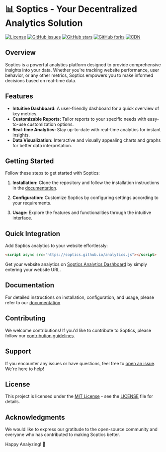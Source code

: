 
# 📊 Soptics - Your Decentralized Analytics Solution

[![License](https://img.shields.io/badge/license-MIT-blue.svg)](LICENSE)
[![GitHub issues](https://img.shields.io/github/issues/Soptics/soptics.github.io.svg)](https://github.com/soptics/soptics.github.io/issues)
[![GitHub stars](https://img.shields.io/github/stars/soptics/soptics.github.io.svg)](https://github.com/soptics/soptics.github.io/stargazers)
[![GitHub forks](https://img.shields.io/github/forks/Soptics/soptics.github.io.svg)](https://github.com/soptics/soptics.github.io/network)
[![CDN](https://img.shields.io/badge/CDN-Soptics-green.svg)](https://soptics.github.io/analytics.js)

## Overview

Soptics is a powerful analytics platform designed to provide comprehensive insights into your data. Whether you're tracking website performance, user behavior, or any other metrics, Soptics empowers you to make informed decisions based on real-time data.

## Features

- **Intuitive Dashboard:** A user-friendly dashboard for a quick overview of key metrics.
- **Customizable Reports:** Tailor reports to your specific needs with easy-to-use customization options.
- **Real-time Analytics:** Stay up-to-date with real-time analytics for instant insights.
- **Data Visualization:** Interactive and visually appealing charts and graphs for better data interpretation.

## Getting Started

Follow these steps to get started with Soptics:

1. **Installation:** Clone the repository and follow the installation instructions in the [documentation](link_to_docs).

2. **Configuration:** Customize Soptics by configuring settings according to your requirements.

3. **Usage:** Explore the features and functionalities through the intuitive interface.

## Quick Integration

Add Soptics analytics to your website effortlessly:

```html
<script async src="https://soptics.github.io/analytics.js"></script>
```

Get your website analytics on [Soptics Analytics Dashboard](https://soptics.github.io/) by simply entering your website URL.

## Documentation

For detailed instructions on installation, configuration, and usage, please refer to our [documentation](link_to_docs).

## Contributing

We welcome contributions! If you'd like to contribute to Soptics, please follow our [contribution guidelines](link_to_contributing).

## Support

If you encounter any issues or have questions, feel free to [open an issue](link_to_issues). We're here to help!

## License

This project is licensed under the [MIT License](link_to_license) - see the [LICENSE](link_to_license) file for details.

## Acknowledgments

We would like to express our gratitude to the open-source community and everyone who has contributed to making Soptics better.

Happy Analyzing! 🚀
